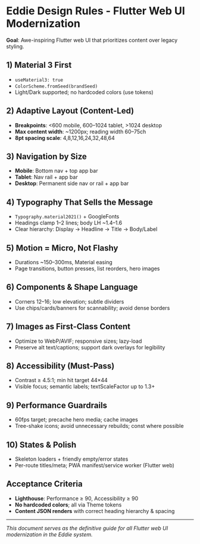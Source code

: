 # Eddie Design Rules - Flutter Web UI Modernization

**Goal**: Awe-inspiring Flutter web UI that prioritizes content over legacy styling.

## 1) Material 3 First

- `useMaterial3: true`
- `ColorScheme.fromSeed(brandSeed)`
- Light/Dark supported; no hardcoded colors (use tokens)

## 2) Adaptive Layout (Content-Led)

- **Breakpoints**: <600 mobile, 600–1024 tablet, >1024 desktop
- **Max content width**: ~1200px; reading width 60–75ch
- **8pt spacing scale**: 4,8,12,16,24,32,48,64

## 3) Navigation by Size

- **Mobile**: Bottom nav + top app bar
- **Tablet**: Nav rail + app bar
- **Desktop**: Permanent side nav or rail + app bar

## 4) Typography That Sells the Message

- `Typography.material2021()` + GoogleFonts
- Headings clamp 1–2 lines; body LH ~1.4–1.6
- Clear hierarchy: Display → Headline → Title → Body/Label

## 5) Motion = Micro, Not Flashy

- Durations ~150–300ms, Material easing
- Page transitions, button presses, list reorders, hero images

## 6) Components & Shape Language

- Corners 12–16; low elevation; subtle dividers
- Use chips/cards/banners for scannability; avoid dense borders

## 7) Images as First-Class Content

- Optimize to WebP/AVIF; responsive sizes; lazy-load
- Preserve alt text/captions; support dark overlays for legibility

## 8) Accessibility (Must-Pass)

- Contrast ≥ 4.5:1; min hit target 44×44
- Visible focus; semantic labels; textScaleFactor up to 1.3+

## 9) Performance Guardrails

- 60fps target; precache hero media; cache images
- Tree-shake icons; avoid unnecessary rebuilds; const where possible

## 10) States & Polish

- Skeleton loaders + friendly empty/error states
- Per-route titles/meta; PWA manifest/service worker (Flutter web)

## Acceptance Criteria

- **Lighthouse**: Performance ≥ 90, Accessibility ≥ 90
- **No hardcoded colors**; all via Theme tokens
- **Content JSON renders** with correct heading hierarchy & spacing

---

_This document serves as the definitive guide for all Flutter web UI modernization in the Eddie system._
